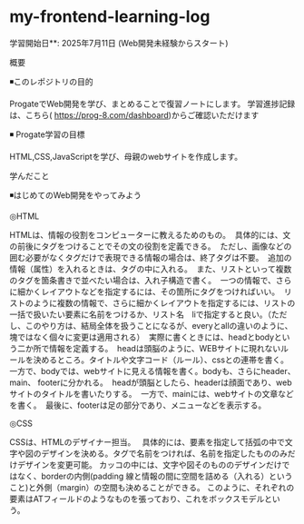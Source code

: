 ﻿# my-frontend-learning-log
学習開始日**: 2025年7月11日 (Web開発未経験からスタート)

概要

◾️このレポジトリの目的

ProgateでWeb開発を学び、まとめることで復習ノートにします。
学習進捗記録は、こちら( https://prog-8.com/dashboard)からご確認いただけます

◾️ Progate学習の目標

HTML,CSS,JavaScriptを学び、母親のwebサイトを作成します。


学んだこと

◾️はじめてのWeb開発をやってみよう

◎HTML

HTMLは、情報の役割をコンピューターに教えるためのもの。 
具体的には、文の前後にタグをつけることでその文の役割を定義できる。 
ただし、画像などの囲む必要がなくタグだけで表現できる情報の場合は、終了タグは不要。 
追加の情報（属性）を入れるときは、タグの中に入れる。 
また、リストといって複数のタグを箇条書きで並べたい場合は、入れ子構造で書く。 
一つの情報で、さらに細かくレイアウトなどを指定するには、その箇所にタグをつければいい。 
リストのように複数の情報で、さらに細かくレイアウトを指定するには、リストの一括で扱いたい要素に名前をつけるか、リスト名　liで指定すると良い。（ただし、このやり方は、結局全体を扱うことになるが、everyとallの違いのように、塊ではなく個々に変更は適用される） 
実際に書くときには、headとbodyという二か所で情報を定義する。 
headは頭脳のように、WEBサイトに現れないルールを決めるところ。タイトルや文字コード（ルール）、cssとの連帯を書く。 
一方で、bodyでは、webサイトに見える情報を書く。bodyも、さらにheader、 main、 footerに分かれる。 
headが頭脳としたら、headerは顔面であり、webサイトのタイトルを書いたりする。 
一方で、mainには、webサイトの文章などを書く。 
最後に、footerは足の部分であり、メニューなどを表示する。

◎CSS

CSSは、HTMLのデザイナー担当。  
具体的には、要素を指定して括弧の中で文字や図のデザインを決める。タグで名前をつければ、名前を指定したもののみだけデザインを変更可能。
カッコの中には、文字や図そのもののデザインだけではなく、borderの内側(padding 線と情報の間に空間を詰める（入れる）ということ)と外側（margin）の空間も決めることができる。
このように、それぞれの要素はATフィールドのようなものを張っており、これをボックスモデルという。

